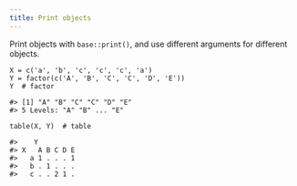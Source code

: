 ```yaml
---
title: Print objects
---
```


Print objects with `base::print()`, and use different arguments for different objects.


``` {.r}
X = c('a', 'b', 'c', 'c', 'c', 'a')
Y = factor(c('A', 'B', 'C', 'C', 'D', 'E'))
Y  # factor
```

```
#> [1] "A" "B" "C" "C" "D" "E"
#> 5 Levels: "A" "B" ... "E"
```

``` {.r}
table(X, Y)  # table
```

```
#>    Y
#> X   A B C D E
#>   a 1 . . . 1
#>   b . 1 . . .
#>   c . . 2 1 .
```
